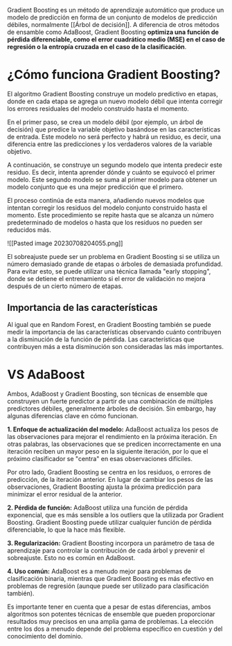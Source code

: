 
Gradient Boosting es un método de aprendizaje automático que produce un modelo de predicción en forma de un conjunto de modelos de predicción débiles, normalmente [[Árbol de decisión]]. A diferencia de otros métodos de ensamble como AdaBoost, Gradient Boosting **optimiza una función de pérdida diferenciable, como el error cuadrático medio (MSE) en el caso de regresión o la entropía cruzada en el caso de la clasificación**.

# ¿Cómo funciona Gradient Boosting?

El algoritmo Gradient Boosting construye un modelo predictivo en etapas, donde en cada etapa se agrega un nuevo modelo débil que intenta corregir los errores residuales del modelo construido hasta el momento.

En el primer paso, se crea un modelo débil (por ejemplo, un árbol de decisión) que predice la variable objetivo basándose en las características de entrada. Este modelo no será perfecto y habrá un residuo, es decir, una diferencia entre las predicciones y los verdaderos valores de la variable objetivo.

A continuación, se construye un segundo modelo que intenta predecir este residuo. Es decir, intenta aprender dónde y cuánto se equivocó el primer modelo. Este segundo modelo se suma al primer modelo para obtener un modelo conjunto que es una mejor predicción que el primero.

El proceso continúa de esta manera, añadiendo nuevos modelos que intentan corregir los residuos del modelo conjunto construido hasta el momento. Este procedimiento se repite hasta que se alcanza un número predeterminado de modelos o hasta que los residuos no pueden ser reducidos más.

![[Pasted image 20230708204055.png]]

El sobreajuste puede ser un problema en Gradient Boosting si se utiliza un número demasiado grande de etapas o árboles de demasiada profundidad. Para evitar esto, se puede utilizar una técnica llamada "early stopping", donde se detiene el entrenamiento si el error de validación no mejora después de un cierto número de etapas.

## Importancia de las características

Al igual que en Random Forest, en Gradient Boosting también se puede medir la importancia de las características observando cuánto contribuyen a la disminución de la función de pérdida. Las características que contribuyen más a esta disminución son consideradas las más importantes.

# VS AdaBoost

Ambos, AdaBoost y Gradient Boosting, son técnicas de ensemble que construyen un fuerte predictor a partir de una combinación de múltiples predictores débiles, generalmente árboles de decisión. Sin embargo, hay algunas diferencias clave en cómo funcionan.

**1. Enfoque de actualización del modelo:** AdaBoost actualiza los pesos de las observaciones para mejorar el rendimiento en la próxima iteración. En otras palabras, las observaciones que se predicen incorrectamente en una iteración reciben un mayor peso en la siguiente iteración, por lo que el próximo clasificador se "centra" en esas observaciones difíciles.

Por otro lado, Gradient Boosting se centra en los residuos, o errores de predicción, de la iteración anterior. En lugar de cambiar los pesos de las observaciones, Gradient Boosting ajusta la próxima predicción para minimizar el error residual de la anterior.

**2. Pérdida de función:** AdaBoost utiliza una función de pérdida exponencial, que es más sensible a los outliers que la utilizada por Gradient Boosting. Gradient Boosting puede utilizar cualquier función de pérdida diferenciable, lo que la hace más flexible.

**3. Regularización:** Gradient Boosting incorpora un parámetro de tasa de aprendizaje para controlar la contribución de cada árbol y prevenir el sobreajuste. Esto no es común en AdaBoost.

**4. Uso común:** AdaBoost es a menudo mejor para problemas de clasificación binaria, mientras que Gradient Boosting es más efectivo en problemas de regresión (aunque puede ser utilizado para clasificación también).

Es importante tener en cuenta que a pesar de estas diferencias, ambos algoritmos son potentes técnicas de ensemble que pueden proporcionar resultados muy precisos en una amplia gama de problemas. La elección entre los dos a menudo depende del problema específico en cuestión y del conocimiento del dominio.